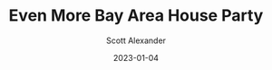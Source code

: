 ---
layout: podcast
title: "Even More Bay Area House Party"
author: Scott Alexander
description: https://astralcodexten.substack.com/p/even-more-bay-area-house-party
date: 2023-01-04
length: 5249490
duration: 1312
guid: even-more-bay-area-house-party
---